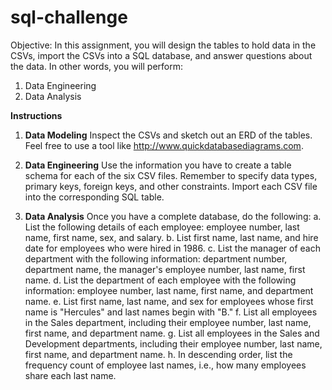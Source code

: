# sql-challenge
Objective: In this assignment, you will design the tables to hold data in the CSVs, import the CSVs into a SQL database, and answer questions about the data. In other words, you will perform:
1. Data Engineering
2. Data Analysis

**Instructions**

1. **Data Modeling**
Inspect the CSVs and sketch out an ERD of the tables. Feel free to use a tool like http://www.quickdatabasediagrams.com.

2. **Data Engineering**
Use the information you have to create a table schema for each of the six CSV files. Remember to specify data types, primary keys, foreign keys, and other constraints.
Import each CSV file into the corresponding SQL table. 

3. **Data Analysis**
Once you have a complete database, do the following:
a. List the following details of each employee: employee number, last name, first name, sex, and salary.
b. List first name, last name, and hire date for employees who were hired in 1986.
c. List the manager of each department with the following information: department number, department name, the manager's employee number, last name, first name.
d. List the department of each employee with the following information: employee number, last name, first name, and department name.
e. List first name, last name, and sex for employees whose first name is "Hercules" and last names begin with "B."
f. List all employees in the Sales department, including their employee number, last name, first name, and department name.
g. List all employees in the Sales and Development departments, including their employee number, last name, first name, and department name.
h. In descending order, list the frequency count of employee last names, i.e., how many employees share each last name.
